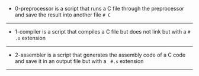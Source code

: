 * 0-preprocessor is a script that runs a C file through the preprocessor and save the result into another file ``` # C ```
--------------------------------------
* 1-compiler is a script that compiles a C file but does not link but with a ``` # .o ``` extension
------------------------------------
* 2-assembler is a script that generates the assembly code of a C code and save it in an output file but with a ``` #.s``` extension
-------------------------------------------------

